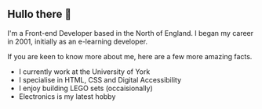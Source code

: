 ## Hullo there 👋

I'm a Front-end Developer based in the North of England. I began my career in 2001, initially as an e-learning developer.

If you are keen to know more about me, here are a few more amazing facts.

* I currently work at the University of York
* I specialise in HTML, CSS and Digital Accessibility
* I enjoy building LEGO sets (occaisionally)
* Electronics is my latest hobby

